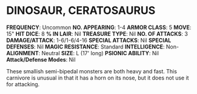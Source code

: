 # DINOSAUR, CERATOSAURUS

**FREQUENCY**: Uncommon
**NO. APPEARING**: 1-4
**ARMOR CLASS**: 5
**MOVE**: 15"
**HIT DICE**: 8
**% IN LAIR**: Nil
**TREASURE TYPE**: Nil
**NO. OF ATTACKS**: 3
**DAMAGE/ATTACK**: 1-6/1-6/4-16
**SPECIAL ATTACKS**: Nil
**SPECIAL DEFENSES**: Nil
**MAGIC RESISTANCE**: Standard
**INTELLIGENCE**: Non-
**ALIGNMENT**: Neutral
**SIZE**: L (17' long)
**PSIONIC ABILITY**: Nil
**Attack/Defense Modes**: Nil

These smallish semi-bipedal monsters are both heavy and fast. This carnivore is unusual in that it has a horn on its nose, but it does not use it for attacking.
